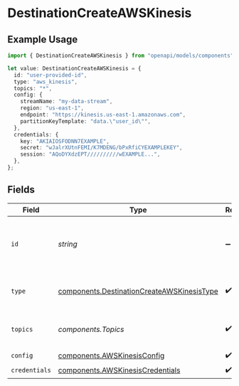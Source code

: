 # DestinationCreateAWSKinesis

## Example Usage

```typescript
import { DestinationCreateAWSKinesis } from "openapi/models/components";

let value: DestinationCreateAWSKinesis = {
  id: "user-provided-id",
  type: "aws_kinesis",
  topics: "*",
  config: {
    streamName: "my-data-stream",
    region: "us-east-1",
    endpoint: "https://kinesis.us-east-1.amazonaws.com",
    partitionKeyTemplate: "data.\"user_id\"",
  },
  credentials: {
    key: "AKIAIOSFODNN7EXAMPLE",
    secret: "wJalrXUtnFEMI/K7MDENG/bPxRfiCYEXAMPLEKEY",
    session: "AQoDYXdzEPT//////////wEXAMPLE...",
  },
};
```

## Fields

| Field                                                                                                    | Type                                                                                                     | Required                                                                                                 | Description                                                                                              | Example                                                                                                  |
| -------------------------------------------------------------------------------------------------------- | -------------------------------------------------------------------------------------------------------- | -------------------------------------------------------------------------------------------------------- | -------------------------------------------------------------------------------------------------------- | -------------------------------------------------------------------------------------------------------- |
| `id`                                                                                                     | *string*                                                                                                 | :heavy_minus_sign:                                                                                       | Optional user-provided ID. A UUID will be generated if empty.                                            | user-provided-id                                                                                         |
| `type`                                                                                                   | [components.DestinationCreateAWSKinesisType](../../models/components/destinationcreateawskinesistype.md) | :heavy_check_mark:                                                                                       | Type of the destination. Must be 'aws_kinesis'.                                                          |                                                                                                          |
| `topics`                                                                                                 | *components.Topics*                                                                                      | :heavy_check_mark:                                                                                       | "*" or an array of enabled topics.                                                                       | *                                                                                                        |
| `config`                                                                                                 | [components.AWSKinesisConfig](../../models/components/awskinesisconfig.md)                               | :heavy_check_mark:                                                                                       | N/A                                                                                                      |                                                                                                          |
| `credentials`                                                                                            | [components.AWSKinesisCredentials](../../models/components/awskinesiscredentials.md)                     | :heavy_check_mark:                                                                                       | N/A                                                                                                      |                                                                                                          |